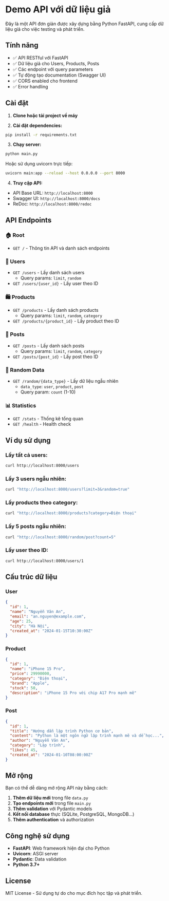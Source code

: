 # Demo API với dữ liệu giả

Đây là một API đơn giản được xây dựng bằng Python FastAPI, cung cấp dữ liệu giả cho việc testing và phát triển.

## Tính năng

- ✅ API RESTful với FastAPI
- ✅ Dữ liệu giả cho Users, Products, Posts
- ✅ Các endpoint với query parameters
- ✅ Tự động tạo documentation (Swagger UI)
- ✅ CORS enabled cho frontend
- ✅ Error handling

## Cài đặt

1. **Clone hoặc tải project về máy**

2. **Cài đặt dependencies:**
```bash
pip install -r requirements.txt
```

3. **Chạy server:**
```bash
python main.py
```

Hoặc sử dụng uvicorn trực tiếp:
```bash
uvicorn main:app --reload --host 0.0.0.0 --port 8000
```

4. **Truy cập API:**
- API Base URL: `http://localhost:8000`
- Swagger UI: `http://localhost:8000/docs`
- ReDoc: `http://localhost:8000/redoc`

## API Endpoints

### 🏠 Root
- `GET /` - Thông tin API và danh sách endpoints

### 👥 Users
- `GET /users` - Lấy danh sách users
  - Query params: `limit`, `random`
- `GET /users/{user_id}` - Lấy user theo ID

### 🛍️ Products  
- `GET /products` - Lấy danh sách products
  - Query params: `limit`, `random`, `category`
- `GET /products/{product_id}` - Lấy product theo ID

### 📝 Posts
- `GET /posts` - Lấy danh sách posts
  - Query params: `limit`, `random`, `category`
- `GET /posts/{post_id}` - Lấy post theo ID

### 🎲 Random Data
- `GET /random/{data_type}` - Lấy dữ liệu ngẫu nhiên
  - `data_type`: `user`, `product`, `post`
  - Query param: `count` (1-10)

### 📊 Statistics
- `GET /stats` - Thống kê tổng quan
- `GET /health` - Health check

## Ví dụ sử dụng

### Lấy tất cả users:
```bash
curl http://localhost:8000/users
```

### Lấy 3 users ngẫu nhiên:
```bash
curl "http://localhost:8000/users?limit=3&random=true"
```

### Lấy products theo category:
```bash
curl "http://localhost:8000/products?category=Điện thoại"
```

### Lấy 5 posts ngẫu nhiên:
```bash
curl "http://localhost:8000/random/post?count=5"
```

### Lấy user theo ID:
```bash
curl http://localhost:8000/users/1
```

## Cấu trúc dữ liệu

### User
```json
{
  "id": 1,
  "name": "Nguyễn Văn An",
  "email": "an.nguyen@example.com",
  "age": 25,
  "city": "Hà Nội",
  "created_at": "2024-01-15T10:30:00Z"
}
```

### Product
```json
{
  "id": 1,
  "name": "iPhone 15 Pro",
  "price": 29990000,
  "category": "Điện thoại",
  "brand": "Apple",
  "stock": 50,
  "description": "iPhone 15 Pro với chip A17 Pro mạnh mẽ"
}
```

### Post
```json
{
  "id": 1,
  "title": "Hướng dẫn lập trình Python cơ bản",
  "content": "Python là một ngôn ngữ lập trình mạnh mẽ và dễ học...",
  "author": "Nguyễn Văn An",
  "category": "Lập trình",
  "likes": 45,
  "created_at": "2024-01-10T08:00:00Z"
}
```

## Mở rộng

Bạn có thể dễ dàng mở rộng API này bằng cách:

1. **Thêm dữ liệu mới** trong file `data.py`
2. **Tạo endpoints mới** trong file `main.py`
3. **Thêm validation** với Pydantic models
4. **Kết nối database** thực (SQLite, PostgreSQL, MongoDB...)
5. **Thêm authentication** và authorization

## Công nghệ sử dụng

- **FastAPI**: Web framework hiện đại cho Python
- **Uvicorn**: ASGI server
- **Pydantic**: Data validation
- **Python 3.7+**

## License

MIT License - Sử dụng tự do cho mục đích học tập và phát triển.
